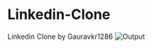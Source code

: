 # Linkedin-Clone
Linkedin Clone by Gauravkr1286
![Output](https://user-images.githubusercontent.com/84120770/147545564-2401ae50-1cd2-44a5-89b9-fa0d2be3aad9.png)

